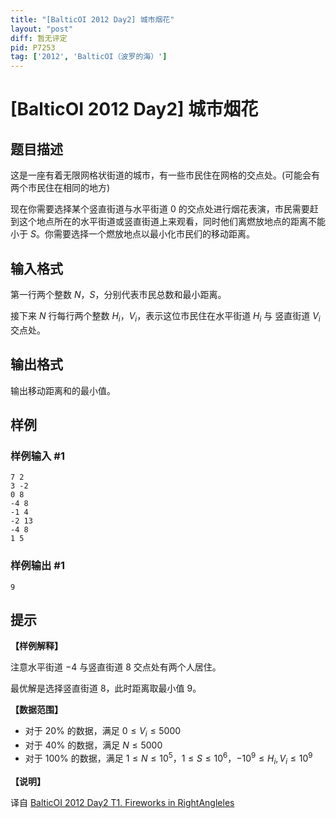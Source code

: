 ```yaml
---
title: "[BalticOI 2012 Day2] 城市烟花"
layout: "post"
diff: 暂无评定
pid: P7253
tag: ['2012', 'BalticOI（波罗的海）']
---
```

# [BalticOI 2012 Day2] 城市烟花
## 题目描述

这是一座有着无限网格状街道的城市，有一些市民住在网格的交点处。(可能会有两个市民住在相同的地方)

现在你需要选择某个竖直街道与水平街道 $0$ 的交点处进行烟花表演，市民需要赶到这个地点所在的水平街道或竖直街道上来观看，同时他们离燃放地点的距离不能小于 $S$。你需要选择一个燃放地点以最小化市民们的移动距离。
## 输入格式

第一行两个整数 $N$，$S$，分别代表市民总数和最小距离。

接下来 $N$ 行每行两个整数 $H_i$，$V_i$，表示这位市民住在水平街道 $H_i$ 与 竖直街道 $V_i$ 交点处。
## 输出格式

输出移动距离和的最小值。
## 样例

### 样例输入 #1
```
7 2
3 -2
0 8
-4 8
-1 4
-2 13
-4 8
1 5
```
### 样例输出 #1
```
9
```
## 提示

**【样例解释】** 

注意水平街道 $-4$ 与竖直街道 $8$ 交点处有两个人居住。

最优解是选择竖直街道 $8$，此时距离取最小值 $9$。

**【数据范围】**

- 对于 $20\%$ 的数据，满足 $0 \leq V_i \leq 5000$
- 对于 $40\%$ 的数据，满足 $N \leq 5000$
- 对于 $100\%$ 的数据，满足 $1 \leq N \leq 10^5$，$1 \leq S \leq 10^6$，$-10^9 \leq H_i,V_i \leq 10^9$

**【说明】**

译自 [BalticOI 2012 Day2 T1. Fireworks in RightAngleles](http://www.boi2012.lv/data/day2/eng/fire.pdf)
